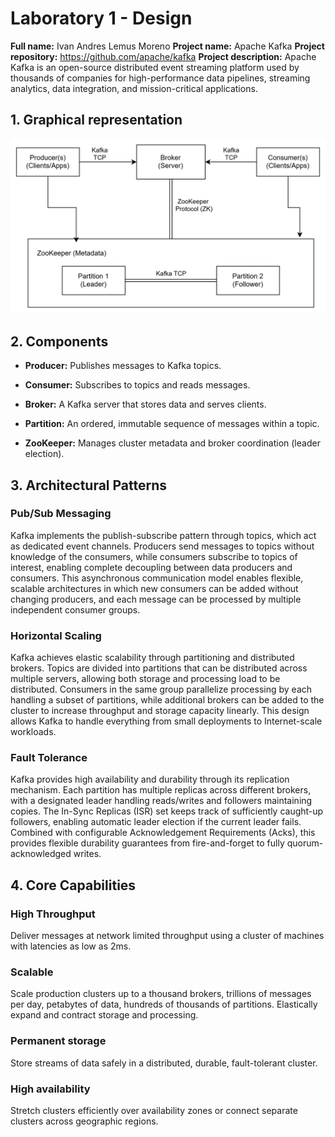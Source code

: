# Laboratory 1 - Design

**Full name:** Ivan Andres Lemus Moreno
**Project name:** Apache Kafka
**Project repository:** https://github.com/apache/kafka
**Project description:** Apache Kafka is an open-source distributed event streaming platform used by thousands of companies for high-performance data pipelines, streaming analytics, data integration, and mission-critical applications.

## 1. Graphical representation
![Apache Kafka Architecture](images/kafka_architecture.svg)

## 2. Components

- **Producer:** Publishes messages to Kafka topics.	

- **Consumer:** Subscribes to topics and reads messages.

- **Broker:** A Kafka server that stores data and serves clients.

- **Partition:** An ordered, immutable sequence of messages within a topic.	

- **ZooKeeper:** Manages cluster metadata and broker coordination (leader election).

## 3. Architectural Patterns

### Pub/Sub Messaging
Kafka implements the publish-subscribe pattern through topics, which act as dedicated event channels. Producers send messages to topics without knowledge of the consumers, while consumers subscribe to topics of interest, enabling complete decoupling between data producers and consumers. This asynchronous communication model enables flexible, scalable architectures in which new consumers can be added without changing producers, and each message can be processed by multiple independent consumer groups.

### Horizontal Scaling
Kafka achieves elastic scalability through partitioning and distributed brokers. Topics are divided into partitions that can be distributed across multiple servers, allowing both storage and processing load to be distributed. Consumers in the same group parallelize processing by each handling a subset of partitions, while additional brokers can be added to the cluster to increase throughput and storage capacity linearly. This design allows Kafka to handle everything from small deployments to Internet-scale workloads.

### Fault Tolerance
Kafka provides high availability and durability through its replication mechanism. Each partition has multiple replicas across different brokers, with a designated leader handling reads/writes and followers maintaining copies. The In-Sync Replicas (ISR) set keeps track of sufficiently caught-up followers, enabling automatic leader election if the current leader fails. Combined with configurable Acknowledgement Requirements (Acks), this provides flexible durability guarantees from fire-and-forget to fully quorum-acknowledged writes.

## 4. Core Capabilities

### High Throughput
Deliver messages at network limited throughput using a cluster of machines with latencies as low as 2ms.

### Scalable
Scale production clusters up to a thousand brokers, trillions of messages per day, petabytes of data, hundreds of thousands of partitions. Elastically expand and contract storage and processing.

### Permanent storage
Store streams of data safely in a distributed, durable, fault-tolerant cluster.

### High availability
Stretch clusters efficiently over availability zones or connect separate clusters across geographic regions.



